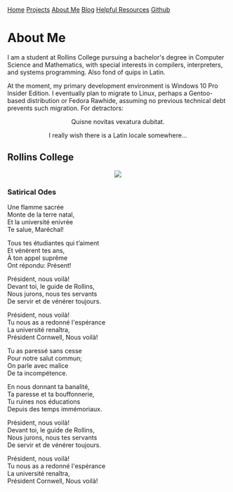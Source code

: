 <base href="https://clin1234.githhub.io/">
<nav>
      <a href="index.html">Home</a>
      <a href="projects/index.html">Projects</a>
      <a href="aboutme.html">About Me</a>
      <a href="blog/index.html">Blog</a>
      <a href="resources.html">Helpful Resources</a>
      <a href="https://github.com/clin1234/">Github</a>
</nav>

# About Me

I am a student at Rollins College pursuing a bachelor's degree in Computer Science and Mathematics, with special interests in compilers, interpreters, and systems programming.
Also fond of quips in Latin.

At the moment, my primary development environment is Windows 10 Pro Insider Edition. I eventually plan to migrate to Linux, perhaps a Gentoo-based distribution or Fedora Rawhide, assuming no previous technical debt prevents such migration. For detractors:

<div align="center">
<p>
Quisne novitas vexatura dubitat.
</p>

<p>I really wish there is a Latin locale somewhere...</p>
</div>

## Rollins College

<div align="center">
      <a href="https://rollins.edu">
      <img src="https://upload.wikimedia.org/wikipedia/en/0/00/Rollins_College_seal.svg">
      </a>
</div>

### Satirical Odes

Une flamme sacrée\
Monte de la terre natal,\
Et la université enivrée\
Te salue, Maréchal!

Tous tes étudiantes qui t’aiment\
Et vénèrent tes ans,\
À ton appel suprême\
Ont répondu: Présent!

Président, nous voilà!\
Devant toi, le guide de Rollins,\
Nous jurons, nous tes servants\
De servir et de vénérer toujours.

Président, nous voilà!\
Tu nous as a redonné l'espérance\
La université renaîtra,\
Président Cornwell, Nous voilà!

Tu as paressé sans cesse\
Pour notre salut commun;\
On parle avec malice\
De ta incompétence.

En nous donnant ta banalité,\
Ta paresse et ta bouffonnerie,\
Tu ruines nos éducations\
Depuis des temps immémoriaux.

Président, nous voilà!\
Devant toi, le guide de Rollins,\
Nous jurons, nous tes servants\
De servir et de vénérer toujours.

Président, nous voilà!\
Tu nous as a redonné l'espérance\
La université renaîtra,\
Président Cornwell, Nous voilà!

